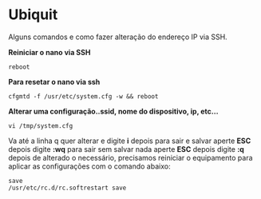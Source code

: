 # Ubiquit
Alguns comandos e como fazer alteração do endereço IP via SSH.

**Reiniciar o nano via SSH**
```
reboot
```

**Para resetar o nano via ssh**
```
cfgmtd -f /usr/etc/system.cfg -w && reboot
```

**Alterar uma configuração..ssid, nome do dispositivo, ip, etc...**
```
vi /tmp/system.cfg
```
Va até a linha q quer alterar e digite **i** depois para sair e salvar aperte **ESC** depois digite **:wq** para sair sem salvar nada aperte **ESC** depois digite **:q** depois de alterado o necessário, precisamos reiniciar o equipamento para aplicar as configurações com o comando abaixo:
```
save
/usr/etc/rc.d/rc.softrestart save
```
